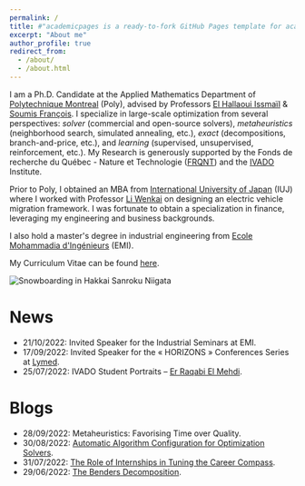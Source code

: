 ```yaml
---
permalink: /
title: #"academicpages is a ready-to-fork GitHub Pages template for academic personal websites"
excerpt: "About me"
author_profile: true
redirect_from: 
  - /about/
  - /about.html
---
```


I am a Ph.D. Candidate at the Applied Mathematics Department of [Polytechnique Montreal](https://www.polymtl.ca/) (Poly), advised by Professors [El Hallaoui Issmaïl](https://www.polymtl.ca/expertises/el-hallaoui-issmail) & [Soumis François](https://www.polymtl.ca/expertises/soumis-francois). I specialize in large-scale optimization from several perspectives: *solver* (commercial and open-source solvers), *metaheuristics* (neighborhood search, simulated annealing, etc.), *exact* (decompositions, branch-and-price, etc.), and *learning* (supervised, unsupervised, reinforcement, etc.). My Research is generously supported by the Fonds de recherche du Québec - Nature et Technologie ([FRQNT](https://frq.gouv.qc.ca/en/)) and the [IVADO](https://ivado.ca/en/) Institute.

Prior to Poly, I obtained an MBA from [International University of Japan](https://www.iuj.ac.jp/) (IUJ) where I worked with Professor [Li Wenkai](http://rmap.iuj.ac.jp/profile/en.1d04074599d978f5.html) on designing an electric vehicle migration framework. I was fortunate to obtain a specialization in finance, leveraging my engineering and business backgrounds.

I also hold a master's degree in industrial engineering from [Ecole Mohammadia d'Ingénieurs](https://www.emi.ac.ma/) (EMI). 

My Curriculum Vitae can be found [here](http://rqbmedi.github.io/files/CV.pdf).

![Snowboarding in Hakkai Sanroku Niigata](http://rqbmedi.github.io/images/Snowboarding.jpeg)

News
======
- 21/10/2022: Invited Speaker for the Industrial Seminars at EMI.
- 17/09/2022: Invited Speaker for the « HORIZONS » Conferences Series at [Lymed](https://www.lymed.ma/).
- 25/07/2022: IVADO Student Portraits – [Er Raqabi El Mehdi](https://ivado.ca/en/2022/07/25/ivado-student-portraits-er-raqabi-el-mehdi/).

Blogs
======
- 28/09/2022: Metaheuristics: Favorising Time over Quality.
- 30/08/2022: [Automatic Algorithm Configuration for Optimization Solvers](https://erraqabielmehdi.medium.com/automatic-algorithm-configuration-for-optimization-solvers-66ac3861a233).
- 31/07/2022: [The Role of Internships in Tuning the Career Compass](https://www.linkedin.com/pulse/role-internships-tuning-career-compass-er-raqabi-el-mehdi-%E3%83%A9%E3%82%AB%E3%83%93-%E3%83%A1%E3%83%87%E3%82%A3/).
- 29/06/2022: [The Benders Decomposition](https://erraqabielmehdi.medium.com/the-benders-decomposition-8dadf381f60c).